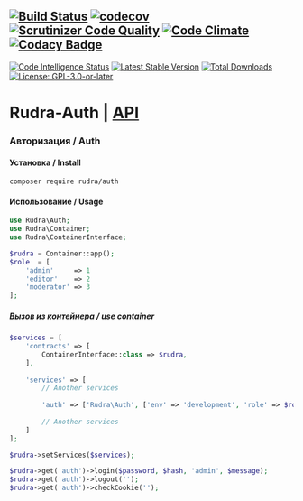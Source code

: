 [![Build Status](https://travis-ci.org/Jagepard/Rudra-Auth.svg?branch=master)](https://travis-ci.org/Jagepard/Rudra-Auth)
[![codecov](https://codecov.io/gh/Jagepard/Rudra-Auth/branch/master/graph/badge.svg)](https://codecov.io/gh/Jagepard/Rudra-Auth)
[![Scrutinizer Code Quality](https://scrutinizer-ci.com/g/Jagepard/Rudra-Auth/badges/quality-score.png?b=master)](https://scrutinizer-ci.com/g/Jagepard/Rudra-Auth/?branch=master)
[![Code Climate](https://codeclimate.com/github/Jagepard/Rudra-Auth/badges/gpa.svg)](https://codeclimate.com/github/Jagepard/Rudra-Auth)
[![Codacy Badge](https://api.codacy.com/project/badge/Grade/f95dcf6a2227482db74b1232ef30b635)](https://www.codacy.com/app/Jagepard/Rudra-Auth?utm_source=github.com&amp;utm_medium=referral&amp;utm_content=Jagepard/Rudra-Auth&amp;utm_campaign=Badge_Grade)
-----
[![Code Intelligence Status](https://scrutinizer-ci.com/g/Jagepard/Rudra-Auth/badges/code-intelligence.svg?b=master)](https://scrutinizer-ci.com/code-intelligence)
[![Latest Stable Version](https://poser.pugx.org/rudra/auth/v/stable)](https://packagist.org/packages/rudra/auth)
[![Total Downloads](https://poser.pugx.org/rudra/auth/downloads)](https://packagist.org/packages/rudra/auth)
[![License: GPL-3.0-or-later](https://img.shields.io/badge/license-GPL--3.0--or--later-498e7f.svg)](https://www.gnu.org/licenses/gpl-3.0)

# Rudra-Auth | [API](https://github.com/Jagepard/Rudra-Auth/blob/master/Rudra-Auth.md "Documentation API")
### Авторизация / Auth

#### Установка / Install
```composer require rudra/auth```
#### Использование / Usage
```php
use Rudra\Auth;
use Rudra\Container;
use Rudra\ContainerInterface;
```
```php
$rudra = Container::app();
$role  = [
    'admin'     => 1
    'editor'    => 2
    'moderator' => 3
];
```
##### Вызов из контейнера / use container
```php
$services = [
    'contracts' => [
        ContainerInterface::class => $rudra,
    ],
    
    'services' => [
        // Another services
        
        'auth' => ['Rudra\Auth', ['env' => 'development', 'role' => $role],
        
        // Another services
    ]
];
```
```php
$rudra->setServices($services); 
```
```php
$rudra->get('auth')->login($password, $hash, 'admin', $message);
$rudra->get('auth')->logout('');
$rudra->get('auth')->checkCookie('');
```